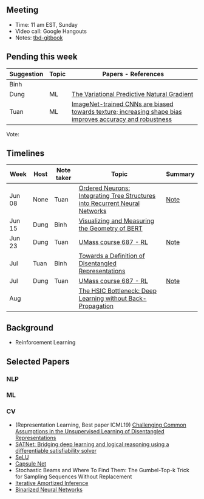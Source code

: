 ## Meeting
- Time: 11 am EST, Sunday
- Video call: Google Hangouts 
- Notes: [tbd-gitbook](https://app.gitbook.com/@colearning/s/paper-reading/)

## Pending this week
| Suggestion | Topic | Papers - References |
| --------| ----- | ------------- |
| Binh| | |
| Dung| ML| [The Variational Predictive Natural Gradient](https://arxiv.org/pdf/1903.02984.pdf) |
| Tuan| ML | [ImageNet-trained CNNs are biased towards texture; increasing shape bias improves accuracy and robustness](https://openreview.net/forum?id=Bygh9j09KX)|

Vote:

## Timelines

| Week  | Host | Note taker|Topic|Summary |
| ------------- | ------------- | ------| --------| -------|
| Jun 08 | None | Tuan |[Ordered Neurons: Integrating Tree Structures into Recurrent Neural Networks](https://arxiv.org/abs/1810.09536)|[Note](https://app.gitbook.com/invite/colearning?invite=-Lh9mS1_zDBdm5slgjyi)|
| Jun 15 | Dung | Binh |[Visualizing and Measuring the Geometry of BERT](https://arxiv.org/abs/1906.02715?fbclid=IwAR1LbznUf25m24JNf1VQoF1SVWhbEMG7zqGvVHHGbXOeMBYTwohgTygcUOM)||
| Jun 23 | Dung | Tuan |[UMass course 687 - RL](https://people.cs.umass.edu/~pthomas/courses/CMPSCI_687_Fall2018/687_F18_main.pdf)|[Note](https://app.gitbook.com/@colearning/s/paper-reading/background/reinforcement-learning)|
| Jul |Tuan|Binh|[Towards a Definition of Disentangled Representations](https://arxiv.org/abs/1812.02230)||
| Jul | Dung | Tuan |[UMass course 687 - RL](https://people.cs.umass.edu/~pthomas/courses/CMPSCI_687_Fall2018/687_F18_main.pdf)|[Note](https://app.gitbook.com/@colearning/s/paper-reading/background/reinforcement-learning)|
|Aug |||[The HSIC Bottleneck: Deep Learning without Back-Propagation](https://arxiv.org/abs/1908.01580)||


## Background
* Reinforcement Learning

## Selected Papers
### NLP
### ML
### CV
* (Representation Learning, Best paper ICML19) [Challenging Common Assumptions in the Unsupervised Learning of Disentangled Representations](https://arxiv.org/abs/1811.12359)
* [SATNet: Bridging deep learning and logical reasoning using a differentiable satisfiability solver](https://arxiv.org/pdf/1905.12149.pdf)
* [SeLU](https://arxiv.org/abs/1706.02515)
* [Capsule Net](https://arxiv.org/abs/1710.09829)
* Stochastic Beams and Where To Find Them: The Gumbel-Top-k Trick for Sampling Sequences Without Replacement
* [Iterative Amortized Inference](https://arxiv.org/abs/1807.09356)
* [Binarized Neural Networks](https://arxiv.org/abs/1602.02830)
